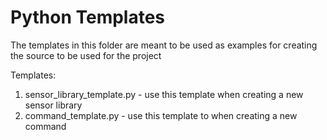 # Python Templates

The templates in this folder are meant to be used as examples for creating the source to be used for the project

Templates:
1. sensor_library_template.py - use this template when creating a new sensor library
2. command_template.py - use this template to when creating a new command